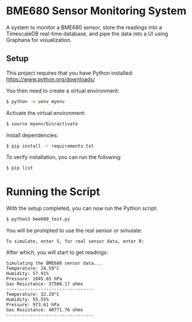 # BME680 Sensor Monitoring System

A system to monitor a BME680 sensor, store the readings into a TimescaleDB real-time database, and pipe the data into a UI using Graphana for visualization.

## Setup

This project requires that you have Python installed: https://www.python.org/downloads/

You then need to create a virtual environment:

```bash
$ python -m venv myenv
```

Activate the virtual environment:

```bash
$ source myenv/bin/activate 
```

Install dependencies: 

```bash
$ pip install -r requirements.txt
```

To verify installation, you can run the following:

```bash
$ pip list
```

# Running the Script

With the setup completed, you can now run the Python script: 

```bash
$ python3 bme680_test.py
```

You will be prompted to use the real sensor or simulate:

```
To simulate, enter S, for real sensor data, enter R:
```

After which, you will start to get readings: 

```
Simulating the BME680 sensor data...
Temperature: 24.59°C
Humidity: 57.91%
Pressure: 1045.65 hPa
Gas Resistance: 37506.17 ohms
---------------------------------
Temperature: 32.29°C
Humidity: 55.55%
Pressure: 973.61 hPa
Gas Resistance: 40771.76 ohms
---------------------------------
```
